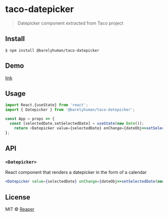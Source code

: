 # taco-datepicker

> Datepicker component extracted from Taco project


## Install

```
$ npm install @barelyhuman/taco-datepicker
```

## Demo 
[link](https://taco-datepicker.vercel.app/)


## Usage

```js
import React,{useState} from 'react';
import { Datepicker } from '@barelyhuman/taco-datepicker';

const App = props => {
  const [selectedDate,setSelectedDate] = useState(new Date());
	return <Datepicker value={selectedDate} onChange={dateObj=>setSelectedDate(new Date(dateObj.year,dateObj.month,dateObj.date))}/>
};
```


## API

### `<Datepicker>`

React component that renders a datepicker in the form of a calendar

```jsx
<Datepicker value={selectedDate} onChange={dateObj=>setSelectedDate(new Date(dateObj.year,dateObj.month,dateObj.date))}/>
```


## License

MIT © [Reaper](https://reaper.im)
